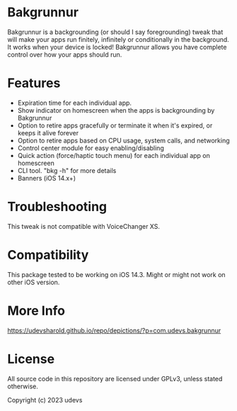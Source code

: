 # Bakgrunnur
Bakgrunnur is a backgrounding (or should I say foregrounding) tweak that will make your apps run finitely, infinitely or conditionally in the background. It works when your device is locked! Bakgrunnur allows you have complete control over how your apps should run.

# Features
 - Expiration time for each individual app.
 - Show indicator on homescreen when the apps is backgrounding by Bakgrunnur
 - Option to retire apps gracefully or terminate it when it's expired, or keeps it alive forever
 - Option to retire apps based on CPU usage, system calls, and networking
 - Control center module for easy enabling/disabling
 - Quick action (force/haptic touch menu) for each individual app on homescreen
 - CLI tool. "bkg -h" for more details
 - Banners (iOS 14.x+)

# Troubleshooting
This tweak is not compatible with VoiceChanger XS.

# Compatibility
This package tested to be working on iOS 14.3. Might or might not work on other iOS version.

# More Info
https://udevsharold.github.io/repo/depictions/?p=com.udevs.bakgrunnur

# License
All source code in this repository are licensed under GPLv3, unless stated otherwise.

Copyright (c) 2023 udevs
